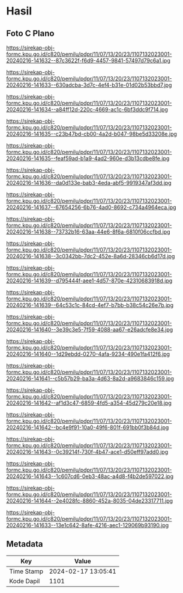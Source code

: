 # Hasil

## Foto C Plano

https://sirekap-obj-formc.kpu.go.id/c820/pemilu/pdpr/11/07/13/20/23/1107132023001-20240216-141632--87c3622f-f6d9-4457-9841-57497d79c6a1.jpg

https://sirekap-obj-formc.kpu.go.id/c820/pemilu/pdpr/11/07/13/20/23/1107132023001-20240216-141633--630adcba-3d7c-4ef4-b31e-01d02b53bbd7.jpg

https://sirekap-obj-formc.kpu.go.id/c820/pemilu/pdpr/11/07/13/20/23/1107132023001-20240216-141634--a84ff12d-220c-4669-ac1c-6bf3ddc9f714.jpg

https://sirekap-obj-formc.kpu.go.id/c820/pemilu/pdpr/11/07/13/20/23/1107132023001-20240216-141635--c23b47bd-cb00-4a2d-b047-98be5d33208e.jpg

https://sirekap-obj-formc.kpu.go.id/c820/pemilu/pdpr/11/07/13/20/23/1107132023001-20240216-141635--feaf59ad-b1a9-4ad2-960e-d3b13cdbe8fe.jpg

https://sirekap-obj-formc.kpu.go.id/c820/pemilu/pdpr/11/07/13/20/23/1107132023001-20240216-141636--da0d133e-bab3-4eda-abf5-9919347af3dd.jpg

https://sirekap-obj-formc.kpu.go.id/c820/pemilu/pdpr/11/07/13/20/23/1107132023001-20240216-141637--67654256-6b76-4ad0-8692-c734a4964eca.jpg

https://sirekap-obj-formc.kpu.go.id/c820/pemilu/pdpr/11/07/13/20/23/1107132023001-20240216-141638--73732b16-63aa-44e6-8f6a-6810f06ccfbd.jpg

https://sirekap-obj-formc.kpu.go.id/c820/pemilu/pdpr/11/07/13/20/23/1107132023001-20240216-141638--3c0342bb-7dc2-452e-8a6d-28346cb6d17d.jpg

https://sirekap-obj-formc.kpu.go.id/c820/pemilu/pdpr/11/07/13/20/23/1107132023001-20240216-141639--d795444f-aee1-4d57-870e-42310683918d.jpg

https://sirekap-obj-formc.kpu.go.id/c820/pemilu/pdpr/11/07/13/20/23/1107132023001-20240216-141639--64c53c1c-84cd-4ef7-b7bb-b38c54c26e7b.jpg

https://sirekap-obj-formc.kpu.go.id/c820/pemilu/pdpr/11/07/13/20/23/1107132023001-20240216-141640--3e39c3e5-7f59-4088-aa67-e26adcfe8e34.jpg

https://sirekap-obj-formc.kpu.go.id/c820/pemilu/pdpr/11/07/13/20/23/1107132023001-20240216-141640--1d29ebdd-0270-4afa-9234-490e1fa412f6.jpg

https://sirekap-obj-formc.kpu.go.id/c820/pemilu/pdpr/11/07/13/20/23/1107132023001-20240216-141641--c5b57b29-ba3a-4d63-8a2d-a9683846c159.jpg

https://sirekap-obj-formc.kpu.go.id/c820/pemilu/pdpr/11/07/13/20/23/1107132023001-20240216-141642--af1d3c47-6859-4fd5-a354-45d279c20e18.jpg

https://sirekap-obj-formc.kpu.go.id/c820/pemilu/pdpr/11/07/13/20/23/1107132023001-20240216-141642--bc4e9f91-10a0-49f6-801f-691bb0f3b84d.jpg

https://sirekap-obj-formc.kpu.go.id/c820/pemilu/pdpr/11/07/13/20/23/1107132023001-20240216-141643--0c39214f-730f-4b47-ace1-d50eff97add0.jpg

https://sirekap-obj-formc.kpu.go.id/c820/pemilu/pdpr/11/07/13/20/23/1107132023001-20240216-141643--1c607cd6-0eb3-48ac-a4d8-f4b2de597022.jpg

https://sirekap-obj-formc.kpu.go.id/c820/pemilu/pdpr/11/07/13/20/23/1107132023001-20240216-141644--2e4028fc-8860-452a-8035-04de23317711.jpg

https://sirekap-obj-formc.kpu.go.id/c820/pemilu/pdpr/11/07/13/20/23/1107132023001-20240216-141633--13e1c642-8afe-4216-aec1-129069b93190.jpg


## Metadata

| Key        | Value               |
| ---------- | ------------------- |
| Time Stamp | 2024-02-17 13:05:41 |
| Kode Dapil | 1101                |



